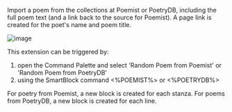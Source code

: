 Import a poem from the collections at Poemist or PoetryDB, including the full poem text (and a link back to the source for Poemist). A page link is created for the poet's name and poem title.

![image](https://user-images.githubusercontent.com/6857790/202032599-65159c90-bebd-441a-be53-3b852def919c.png)

This extension can be triggered by:
1. open the Command Palette and select 'Random Poem from Poemist' or 'Random Poem from PoetryDB'
2. using the SmartBlock command <%POEMIST%> or <%POETRYDB%>

For poetry from Poemist, a new block is created for each stanza. For poems from PoetryDB, a new block is created for each line.
